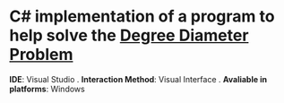 # C# implementation of a program to help solve the [Degree Diameter Problem](https://en.wikipedia.org/wiki/Degree_diameter_problem)

**IDE**: Visual Studio . 
**Interaction Method**: Visual Interface . 
**Avaliable in platforms**: Windows
